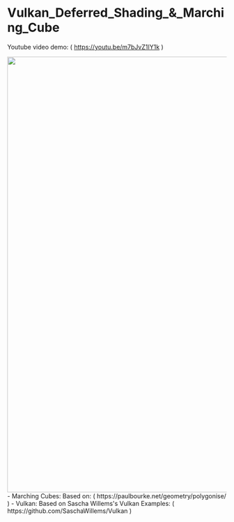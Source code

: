 # Vulkan_Deferred_Shading_&_Marching_Cube
Youtube video demo: ( https://youtu.be/m7bJvZ1IY1k )
<div class="row">
  <img src="images/Marching_Cube.png?raw=true" width="1000">
</div>
- Marching Cubes: Based on: ( https://paulbourke.net/geometry/polygonise/ )
- Vulkan: Based on Sascha Willems's Vulkan Examples: ( https://github.com/SaschaWillems/Vulkan )
